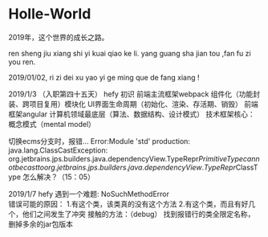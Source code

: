 # Holle-World
2019年，这个世界的成长之路。


ren sheng jiu xiang shi yi kuai qiao ke li.
yang guang sha jian tou ,fan fu zi you ren.

2019/01/02, ri zi dei xu yao yi ge ming que de fang xiang !

2019/1/3 （入职第四十五天）
hefy
初识
    前端主流框架webpack
    组件化（功能封装、跨项目复用）模块化
    UI界面生命周期（初始化、渲染、存活期、销毁）
    前端框架angular
    计算机领域最底层（算法、数据结构、设计模式）
    技术框架核心：概念模式（mental model）
   
切换ecms分支时，报错...
Error:Module 'std' production: java.lang.ClassCastException: org.jetbrains.jps.builders.java.dependencyView.TypeRepr$PrimitiveType cannot be cast to org.jetbrains.jps.builders.java.dependencyView.TypeRepr$ClassType
怎么解决？（15：05）
    
2019/1/7 
hefy
遇到一个难题: NoSuchMethodError  
错误可能的原因：
1.有这个类，该类真的没有这个方法
2.有这个类，而且有好几个，他们之间发生了冲突
接触的方法：（debug）
找到报错行的类全限定名称，删掉多余的jar包版本
